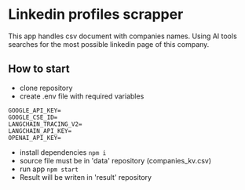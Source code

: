 # Linkedin profiles scrapper

This app handles csv document with companies names. Using AI tools searches for the most possible linkedin page of this company.

## How to start

- clone repository
- create .env file with required variables
```
GOOGLE_API_KEY=
GOOGLE_CSE_ID=
LANGCHAIN_TRACING_V2=
LANGCHAIN_API_KEY=
OPENAI_API_KEY=
```
- install dependencies
```npm i```
- source file must be in 'data' repository (companies_kv.csv)
- run app
```npm start```
- Result will be writen in 'result' repository 